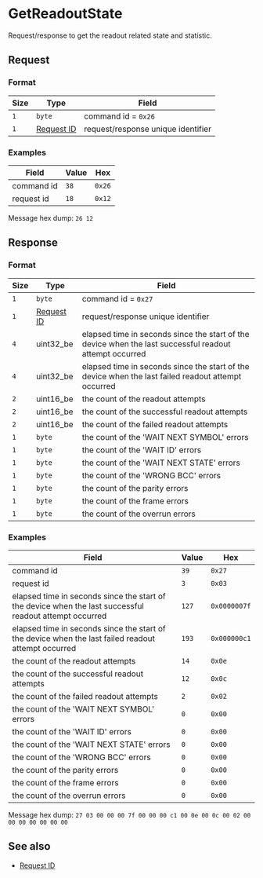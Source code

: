 # GetReadoutState

Request/response to get the readout related state and statistic.


## Request

### Format

| Size  | Type                                 | Field                              |
| ----- | ------------------------------------ | ---------------------------------- |
| `1`   | `byte`                               | command id = `0x26`                |
| `1`   | [Request ID](../types.md#request-id) | request/response unique identifier |

### Examples

| Field      | Value | Hex    |
| ---------- | ----- | ------ |
| command id | `38`  | `0x26` |
| request id | `18`  | `0x12` |

Message hex dump: `26 12`


## Response

### Format

| Size | Type                                 | Field                                                                                                   |
| ---- | ------------------------------------ | ------------------------------------------------------------------------------------------------------- |
| `1`  | `byte`                               | command id = `0x27`                                                                                     |
| `1`  | [Request ID](../types.md#request-id) | request/response unique identifier                                                                      |
| `4`  | uint32_be                            | elapsed time in seconds since the start of the device when the last successful readout attempt occurred |
| `4`  | uint32_be                            | elapsed time in seconds since the start of the device when the last failed readout attempt occurred     |
| `2`  | uint16_be                            | the count of the readout attempts                                                                       |
| `2`  | uint16_be                            | the count of the successful readout attempts                                                            |
| `2`  | uint16_be                            | the count of the failed readout attempts                                                                |
| `1`  | `byte`                               | the count of the 'WAIT NEXT SYMBOL' errors                                                              |
| `1`  | `byte`                               | the count of the 'WAIT ID' errors                                                                       |
| `1`  | `byte`                               | the count of the 'WAIT NEXT STATE' errors                                                               |
| `1`  | `byte`                               | the count of the 'WRONG BCC' errors                                                                     |
| `1`  | `byte`                               | the count of the parity errors                                                                          |
| `1`  | `byte`                               | the count of the frame errors                                                                           |
| `1`  | `byte`                               | the count of the overrun errors                                                                         |


### Examples

| Field                                                                                                   | Value | Hex          |
| ------------------------------------------------------------------------------------------------------- | ----- | ------------ |
| command id                                                                                              | `39`  | `0x27`       |
| request id                                                                                              | `3`   | `0x03`       |
| elapsed time in seconds since the start of the device when the last successful readout attempt occurred | `127` | `0x0000007f` |
| elapsed time in seconds since the start of the device when the last failed readout attempt occurred     | `193` | `0x000000c1` |
| the count of the readout attempts                                                                       | `14`  | `0x0e`       |     
| the count of the successful readout attempts                                                            | `12`  | `0x0c`       |     
| the count of the failed readout attempts                                                                | `2`   | `0x02`       |     
| the count of the 'WAIT NEXT SYMBOL' errors                                                              | `0`   | `0x00`       |
| the count of the 'WAIT ID' errors                                                                       | `0`   | `0x00`       |
| the count of the 'WAIT NEXT STATE' errors                                                               | `0`   | `0x00`       |
| the count of the 'WRONG BCC' errors                                                                     | `0`   | `0x00`       |
| the count of the parity errors                                                                          | `0`   | `0x00`       |
| the count of the frame errors                                                                           | `0`   | `0x00`       |
| the count of the overrun errors                                                                         | `0`   | `0x00`       |

Message hex dump: `27 03 00 00 00 7f 00 00 00 c1 00 0e 00 0c 00 02 00 00 00 00 00 00 00`


## See also

* [Request ID](../types.md#request-id)
